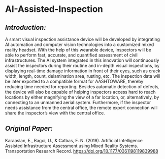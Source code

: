 # AI-Assisted-Inspection

## *Introduction:*
A smart visual inspection assistance device will be developed by integrating AI automation and computer vision technologies into a customized mixed reality headset. With the help of this wearable device, inspectors will be able to perform fast, accurate, and quantified assessment of civil infrastructures. The AI system integrated in this innovation will continuously assist the inspectors during their routine and in-depth visual inspections, by displaying real-time damage information in front of their eyes, such as crack width, length, count, delamination area, rusting, etc.  The inspection data will be later exported to a compatible format for AASHTOWARE, thereby reducing time needed for reporting. Besides automatic detection of defects, the device will also be capable of helping inspectors access hard to reach locations by either magnifying the view of a far location, or, alternatively, by connecting to an unmanned aerial system. Furthermore, if the inspector needs assistance from the central office, the remote expert connection will share the inspector’s view with the central office. 

## *Original Paper:*
Karaaslan, E., Bagci, U., & Catbas, F. N. (2019). Artificial Intelligence Assisted Infrastructure Assessment using Mixed Reality Systems. Transportation Research Record. https://doi.org/10.1177/0361198119839988

